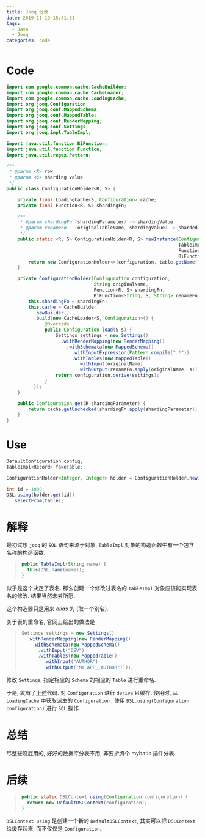```yaml
---
title: Jooq 分表
date: 2019-11-19 15:41:31
tags:
  - Java
  - Jooq
categories: code
---
```


# Code

```Java
import com.google.common.cache.CacheBuilder;
import com.google.common.cache.CacheLoader;
import com.google.common.cache.LoadingCache;
import org.jooq.Configuration;
import org.jooq.conf.MappedSchema;
import org.jooq.conf.MappedTable;
import org.jooq.conf.RenderMapping;
import org.jooq.conf.Settings;
import org.jooq.impl.TableImpl;

import java.util.function.BiFunction;
import java.util.function.Function;
import java.util.regex.Pattern;

/**
 * @param <R> row
 * @param <S> sharding value
 */
public class ConfigurationHolder<R, S> {

    private final LoadingCache<S, Configuration> cache;
    private final Function<R, S> shardingFn;

    /**
     * @param shardingFn (shardingParameter) -> shardingValue
     * @param renameFn   (originalTableName, shardingValue) -> shardedTableName
     */
    public static <R, S> ConfigurationHolder<R, S> newInstance(Configuration configuration,
                                                               TableImpl table,
                                                               Function<R, S> shardingFn,
                                                               BiFunction<String, S, String> renameFn) {
        return new ConfigurationHolder<>(configuration, table.getName(), shardingFn, renameFn);
    }

    private ConfigurationHolder(Configuration configuration,
                                String originalName,
                                Function<R, S> shardingFn,
                                BiFunction<String, S, String> renameFn) {
        this.shardingFn = shardingFn;
        this.cache = CacheBuilder
          .newBuilder()
          .build(new CacheLoader<S, Configuration>() {
              @Override
              public Configuration load(S s) {
                  Settings settings = new Settings()
                    .withRenderMapping(new RenderMapping()
                      .withSchemata(new MappedSchema()
                        .withInputExpression(Pattern.compile(".*"))
                        .withTables(new MappedTable()
                          .withInput(originalName)
                          .withOutput(renameFn.apply(originalName, s)))));
                  return configuration.derive(settings);
              }
          });
    }

    public Configuration get(R shardingParameter) {
        return cache.getUnchecked(shardingFn.apply(shardingParameter));
    }
}
```

# Use

```Java
DefaultConfiguration config;
TableImpl<Record> fakeTable;

ConfigurationHolder<Integer, Integer> holder = ConfigurationHolder.newInstance(config, fakeTable, id -> id & (1 << 4), (original, val) -> oldName + val);

int id = 1000;
DSL.using(holder.get(id))
  .selectFrom(table);
```

# 解释

最初试想 ```jooq``` 的 ```SQL``` 语句来源于对象, ```TableImpl``` 对象的构造函数中有一个包含名称的构造函数.

> ```Java
> public TableImpl(String name) {
>   this(DSL.name(name));
> }
> ```

似乎是这个决定了表名. 那么创建一个修改过表名的 ```TableImpl``` 对象应该能实现表名的修改. 结果当然未尝所愿.

这个构造器只是用来 *alias* 的 (取一个别名).

关于表的重命名, 官网上给出的做法是

> ```Java
> Settings settings = new Settings()
>   .withRenderMapping(new RenderMapping()
>     .withSchemata(new MappedSchema()
>       .withInput("DEV")
>       .withTables(new MappedTable()
>         .withInput("AUTHOR")
>         .withOutput("MY_APP__AUTHOR"))));
> ```

修改 ```Settings```, 指定相应的 ```Schema``` 的相应的 ```Table``` 进行重命名.

于是, 就有了[上述](#Code)代码. 对 ```Configuration``` 进行 ```derive``` 且缓存. 使用时, 从 ```LoadingCache``` 中获取派生的 ```Configuration``` , 使用 ```DSL.using(Configuration configuration)``` 进行 ```SQL``` 操作.

# 总结

尽整些没屁用的, 好好的数据库分表不用, 非要折腾个 mybatis 插件分表.

# 后续

> ```Java
> public static DSLContext using(Configuration configuration) {
>   return new DefaultDSLContext(configuration);
> }
> ```

```DSLContext.using``` 是创建一个新的 ```DefaultDSLContext```, 其实可以把 ```DSLContext``` 给缓存起来, 而不仅仅是 ```Configuration```.